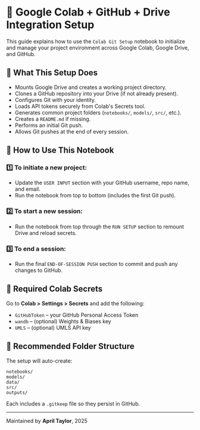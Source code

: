 # 🔧 Google Colab + GitHub + Drive Integration Setup

This guide explains how to use the `Colab Git Setup` notebook to initialize and manage your project environment across Google Colab, Google Drive, and GitHub.

## 📌 What This Setup Does

- Mounts Google Drive and creates a working project directory.
- Clones a GitHub repository into your Drive (if not already present).
- Configures Git with your identity.
- Loads API tokens securely from Colab's Secrets tool.
- Generates common project folders (`notebooks/`, `models/`, `src/`, etc.).
- Creates a `README.md` if missing.
- Performs an initial Git push.
- Allows Git pushes at the end of every session.

## 🧭 How to Use This Notebook

### 1️⃣ To **initiate a new project**:
- Update the `USER INPUT` section with your GitHub username, repo name, and email.
- Run the notebook from top to bottom (includes the first Git push).

### 2️⃣ To **start a new session**:
- Run the notebook from top through the `RUN SETUP` section to remount Drive and reload secrets.

### 3️⃣ To **end a session**:
- Run the final `END-OF-SESSION PUSH` section to commit and push any changes to GitHub.

## 🔐 Required Colab Secrets

Go to **Colab > Settings > Secrets** and add the following:

- `GitHubToken` – your GitHub Personal Access Token
- `wandb` – (optional) Weights & Biases key
- `UMLS` – (optional) UMLS API key

## 🧪 Recommended Folder Structure

The setup will auto-create:

```
notebooks/
models/
data/
src/
outputs/
```

Each includes a `.gitkeep` file so they persist in GitHub.

---

Maintained by **April Taylor**, 2025